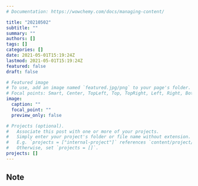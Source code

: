 ```yaml
---
# Documentation: https://wowchemy.com/docs/managing-content/

title: "20210502"
subtitle: ""
summary: ""
authors: []
tags: []
categories: []
date: 2021-05-01T15:19:24Z
lastmod: 2021-05-01T15:19:24Z
featured: false
draft: false

# Featured image
# To use, add an image named `featured.jpg/png` to your page's folder.
# Focal points: Smart, Center, TopLeft, Top, TopRight, Left, Right, BottomLeft, Bottom, BottomRight.
image:
  caption: ""
  focal_point: ""
  preview_only: false

# Projects (optional).
#   Associate this post with one or more of your projects.
#   Simply enter your project's folder or file name without extension.
#   E.g. `projects = ["internal-project"]` references `content/project/deep-learning/index.md`.
#   Otherwise, set `projects = []`.
projects: []
---
```


## Note


